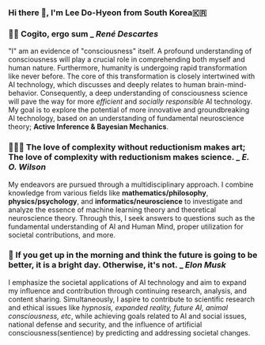 ### Hi there 👋, I'm Lee Do-Hyeon from South Korea🇰🇷

### 🚣🏻 Cogito, ergo sum _ _René Descartes_
"I" am an evidence of "consciousness" itself. A profound understanding of consciousness will play a crucial role in comprehending both myself and human nature. Furthermore, humanity is undergoing rapid transformation like never before. The core of this transformation is closely intertwined with AI technology, which discusses and deeply relates to human brain-mind-behavior. Consequently, a deep understanding of consciousness science will pave the way for more _efficient_ and _socially responsible_ AI technology. My goal is to explore the potential of more innovative and groundbreaking AI technology, based on an understanding of fundamental neuroscience theory; **Active Inference & Bayesian Mechanics**.

### 🧘🏻‍♂️ The love of complexity without reductionism makes art; The love of complexity with reductionism makes science. _ _E. O. Wilson_
My endeavors are pursued through a multidisciplinary approach. I combine knowledge from various fields like **mathematics/philosophy**, **physics/psychology**, and **informatics/neuroscience** to investigate and analyze the essence of machine learning theory and theoretical neuroscience theory. Through this, I seek answers to questions such as the fundamental understanding of AI and Human Mind, proper utilization for societal contributions, and more.

### 🪷 If you get up in the morning and think the future is going to be better, it is a bright day. Otherwise, it's not. _ _Elon Musk_
I emphasize the societal applications of AI technology and aim to expand my influence and contribution through continuing research, analysis, and content sharing. Simultaneously, I aspire to contribute to scientific research and ethical issues like _hypnosis, expanded reality, future AI, animal consciousness, etc_, while achieving goals related to AI and social issues, national defense and security, and the influence of artificial consciousness(sentience) by predicting and addressing societal changes.
